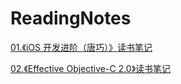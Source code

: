 # ReadingNotes


[01.《iOS 开发进阶（唐巧）》读书笔记](https://github.com/Mayan29/ReadingNotes/blob/master/01.《iOS%20开发进阶（唐巧）》读书笔记/《iOS%20开发进阶（唐巧）》读书笔记.md)

[02.《Effective Objective-C 2.0》读书笔记](http://www.baidu.com)
